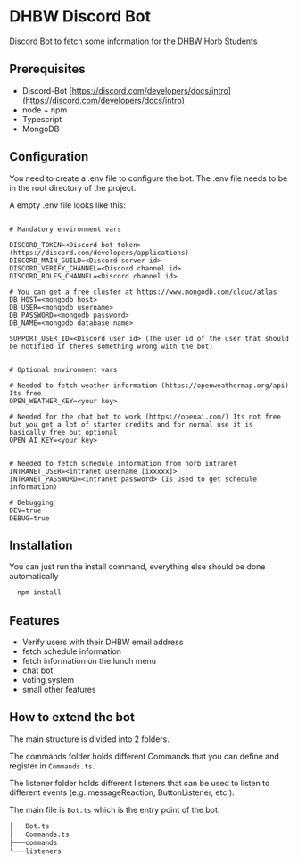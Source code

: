 # DHBW Discord Bot

Discord Bot to fetch some information for the DHBW Horb Students

## Prerequisites

* Discord-Bot [https://discord.com/developers/docs/intro](https://discord.com/developers/docs/intro)
* node + npm
* Typescript
* MongoDB

## Configuration

You need to create a .env file to configure the bot. The .env file needs to be in the root directory of the project.

A empty .env file looks like this:

```.env

# Mandatory environment vars

DISCORD_TOKEN=<Discord bot token> (https://discord.com/developers/applications)
DISCORD_MAIN_GUILD=<Discord-server id>
DISCORD_VERIFY_CHANNEL=<Discord channel id>
DISCORD_ROLES_CHANNEL=<Discord channel id>

# You can get a free cluster at https://www.mongodb.com/cloud/atlas
DB_HOST=<mongodb host>
DB_USER=<mongodb username>
DB_PASSWORD=<mongodb password>
DB_NAME=<mongodb database name>

SUPPORT_USER_ID=<Discord user id> (The user id of the user that should be notified if theres something wrong with the bot)


# Optional environment vars

# Needed to fetch weather information (https://openweathermap.org/api) Its free
OPEN_WEATHER_KEY=<your key> 

# Needed for the chat bot to work (https://openai.com/) Its not free but you get a lot of starter credits and for normal use it is basically free but optional
OPEN_AI_KEY=<your key>


# Needed to fetch schedule information from horb intranet
INTRANET_USER=<intranet username [ixxxxx]>
INTRANET_PASSWORD=<intranet password> (Is used to get schedule information)

# Debugging
DEV=true
DEBUG=true
```

## Installation

You can just run the install command, everything else should be done automatically

```bash
  npm install
```

## Features

* Verify users with their DHBW email address
* fetch schedule information
* fetch information on the lunch menu
* chat bot
* voting system
* small other features

## How to extend the bot

The main structure is divided into 2 folders.

The commands folder holds different Commands that you can define and register in `Commands.ts`.

The listener folder holds different listeners that can be used to listen to different events (e.g. messageReaction, ButtonListener, etc.).

The main file is `Bot.ts` which is the entry point of the bot.

```bash
│   Bot.ts
│   Commands.ts
├───commands
└───listeners
```
